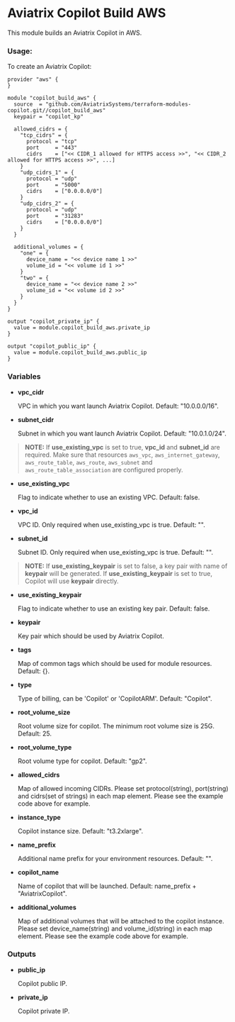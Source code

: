 # Aviatrix Copilot Build AWS

This module builds an Aviatrix Copilot in AWS.

### Usage:

To create an Aviatrix Copilot:

```
provider "aws" {
}

module "copilot_build_aws" {
  source  = "github.com/AviatrixSystems/terraform-modules-copilot.git//copilot_build_aws"
  keypair = "copilot_kp"
  
  allowed_cidrs = {
    "tcp_cidrs" = {
      protocol = "tcp"
      port     = "443"
      cidrs    = ["<< CIDR_1 allowed for HTTPS access >>", "<< CIDR_2 allowed for HTTPS access >>", ...]
    }
    "udp_cidrs_1" = {
      protocol = "udp"
      port     = "5000"
      cidrs    = ["0.0.0.0/0"]
    }
    "udp_cidrs_2" = {
      protocol = "udp"
      port     = "31283"
      cidrs    = ["0.0.0.0/0"]
    }
  }
  
  additional_volumes = {
    "one" = {
      device_name = "<< device name 1 >>"
      volume_id = "<< volume id 1 >>"
    }
    "two" = {
      device_name = "<< device name 2 >>"
      volume_id = "<< volume id 2 >>"
    }
  }
}

output "copilot_private_ip" {
  value = module.copilot_build_aws.private_ip
}

output "copilot_public_ip" {
  value = module.copilot_build_aws.public_ip
}
```

### Variables

- **vpc_cidr** 

  VPC in which you want launch Aviatrix Copilot. Default: "10.0.0.0/16".

- **subnet_cidr**

  Subnet in which you want launch Aviatrix Copilot. Default: "10.0.1.0/24".

> **NOTE:** If **use_existing_vpc** is set to true, **vpc_id** and **subnet_id** are required. Make sure that resources `aws_vpc`, `aws_internet_gateway`, `aws_route_table`, `aws_route`, `aws_subnet` and `aws_route_table_association` are configured properly.

- **use_existing_vpc**

  Flag to indicate whether to use an existing VPC. Default: false.

- **vpc_id**

  VPC ID. Only required when use_existing_vpc is true. Default: "".

- **subnet_id**

  Subnet ID. Only required when use_existing_vpc is true. Default: "".

> **NOTE:** If **use_existing_keypair** is set to false, a key pair with name of **keypair** will be generated. If **use_existing_keypair** is set to true, Copilot will use **keypair** directly.

- **use_existing_keypair**

  Flag to indicate whether to use an existing key pair. Default: false.

- **keypair**

  Key pair which should be used by Aviatrix Copilot.

- **tags**

  Map of common tags which should be used for module resources. Default: {}.

- **type**

  Type of billing, can be 'Copilot' or 'CopilotARM'. Default: "Copilot".

- **root_volume_size**

  Root volume size for copilot. The minimum root volume size is 25G. Default: 25.

- **root_volume_type**

  Root volume type for copilot. Default: "gp2".

- **allowed_cidrs**

  Map of allowed incoming CIDRs. Please set protocol(string), port(string) and cidrs(set of strings) in each map element. Please see the example code above for example.

- **instance_type**

  Copilot instance size. Default: "t3.2xlarge".

- **name_prefix**

  Additional name prefix for your environment resources. Default: "".

- **copilot_name**

  Name of copilot that will be launched. Default: name_prefix + "AviatrixCopilot".

- **additional_volumes**

  Map of additional volumes that will be attached to the copilot instance. Please set device_name(string) and volume_id(string) in each map element. Please see the example code above for example.


### Outputs

- **public_ip**

  Copilot public IP.

- **private_ip**

  Copilot private IP.
